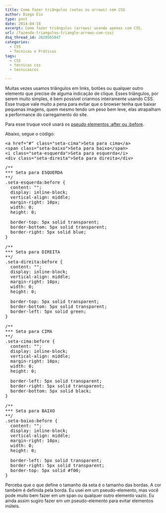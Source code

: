 ```yaml
---
title: Como fazer triângulos (setas ou arrows) com CSS
author: Diego Eis
type: post
date: 2014-04-18
excerpt: Como fazer triângulos (arrows) usando apenas com CSS.
url: /fazendo-triangulos-triangle-arrows-com-css/
dsq_thread_id: 2620565847
categories:
  - CSS
  - Técnicas e Práticas
tags:
  - CSS
  - tecnicas css
  - tecnicascss

---
```

Muitas vezes usamos triângulos em links, botões ou qualquer outro elemento que precise de alguma indicação de clique. Esses triângulos, por serem muito simples, é bem possível criarmos inteiramente usando CSS. Esse truque vale muito a pena para evitar que o browser tenha que baixar pequenas imagens, quem mesmo tendo um peso bem leve, elas atrapalham a performance do carregamento do site.

Para esse truque você usará os [pseudo elementos :after ou :before][1].

Abaixo, segue o código:

<pre class="lang-html">&lt;a href="#" class="seta-cima"&gt;Seta para cima&lt;/a&gt;
&lt;span class="seta-baixo"&gt;Seta para baixo&lt;/span&gt;
&lt;i class="seta-esquerda"&gt;Seta para esquerda&lt;/i&gt;
&lt;div class="seta-direita"&gt;Seta para direita&lt;/div&gt;
</pre>

<pre class="lang-css">/**
*** Seta para ESQUERDA
**/
.seta-esquerda:before {
  content: "";
  display: inline-block;
  vertical-align: middle;
  margin-right: 10px;
  width: 0; 
  height: 0; 

  border-top: 5px solid transparent;
  border-bottom: 5px solid transparent; 
  border-right: 5px solid blue; 
}

/**
*** Seta para DIREITA
**/
.seta-direita:before {
  content: "";
  display: inline-block;
  vertical-align: middle;
  margin-right: 10px;
  width: 0; 
  height: 0; 

  border-top: 5px solid transparent;
  border-bottom: 5px solid transparent;
  border-left: 5px solid green;
}

/**
*** Seta para CIMA
**/
.seta-cima:before {
  content: "";
  display: inline-block;
  vertical-align: middle;
  margin-right: 10px;
  width: 0; 
  height: 0; 

  border-left: 5px solid transparent;
  border-right: 5px solid transparent;
  border-bottom: 5px solid black;
}

/**
*** Seta para BAIXO
**/
.seta-baixo:before {
  content: "";
  display: inline-block;
  vertical-align: middle;
  margin-right: 10px;
  width: 0; 
  height: 0; 

  border-left: 5px solid transparent;
  border-right: 5px solid transparent;
  border-top: 5px solid #f00;
}
</pre>



Perceba que o que define o tamanho da seta é o tamanho das bordas. A cor também é definida pela borda. Eu usei em um pseudo-elemento, mas você pode muito bem fazer em um span ou qualquer outro elemento vazio. Eu ainda assim sugiro fazer em um pseudo-elemento para evitar elementos inúteis.

 [1]: http://tableless.com.br/como-usar-before-after/
